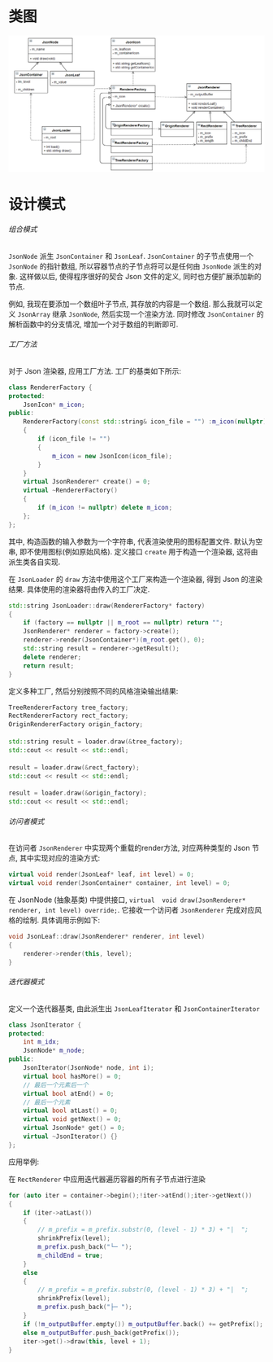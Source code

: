 # 类图

![1716558359250](image/design/1716558359250.png)

# 设计模式

###### 组合模式

`JsonNode` 派生 `JsonContainer` 和 `JsonLeaf`. `JsonContainer` 的子节点使用一个 `JsonNode` 的指针数组, 所以容器节点的子节点将可以是任何由 `JsonNode` 派生的对象. 这样做以后, 使得程序很好的契合 Json 文件的定义, 同时也方便扩展添加新的节点.

例如, 我现在要添加一个数组叶子节点, 其存放的内容是一个数组. 那么我就可以定义 `JsonArray` 继承 `JsonNode`, 然后实现一个渲染方法. 同时修改 `JsonContainer` 的解析函数中的分支情况, 增加一个对于数组的判断即可.

###### 工厂方法

对于 Json 渲染器, 应用工厂方法. 工厂的基类如下所示:

```c++
class RendererFactory {
protected:
    JsonIcon* m_icon;
public:
    RendererFactory(const std::string& icon_file = "") :m_icon(nullptr)
    {
        if (icon_file != "")
        {
            m_icon = new JsonIcon(icon_file);
        }
    }
    virtual JsonRenderer* create() = 0;
    virtual ~RendererFactory()
    {
        if (m_icon != nullptr) delete m_icon;
    };
};
```

其中, 构造函数的输入参数为一个字符串, 代表渲染使用的图标配置文件. 默认为空串, 即不使用图标(例如原始风格). 定义接口 `create` 用于构造一个渲染器, 这将由派生类各自实现.

在 `JsonLoader` 的  `draw` 方法中使用这个工厂来构造一个渲染器, 得到 Json 的渲染结果. 具体使用的渲染器将由传入的工厂决定.

```c++
std::string JsonLoader::draw(RendererFactory* factory)
{
    if (factory == nullptr || m_root == nullptr) return "";
    JsonRenderer* renderer = factory->create();
    renderer->render(JsonContainer*)(m_root.get(), 0);
    std::string result = renderer->getResult();
    delete renderer;
    return result;
}
```

定义多种工厂, 然后分别按照不同的风格渲染输出结果:

```c++
TreeRendererFactory tree_factory;
RectRendererFactory rect_factory;
OriginRendererFactory origin_factory;

std::string result = loader.draw(&tree_factory);
std::cout << result << std::endl;

result = loader.draw(&rect_factory);
std::cout << result << std::endl;

result = loader.draw(&origin_factory);
std::cout << result << std::endl;
```

###### 访问者模式

在访问者 `JsonRenderer` 中实现两个重载的render方法, 对应两种类型的 Json 节点, 其中实现对应的渲染方式:

```c++
virtual void render(JsonLeaf* leaf, int level) = 0;
virtual void render(JsonContainer* container, int level) = 0;
```

在 JsonNode (抽象基类) 中提供接口, `virtual  void draw(JsonRenderer* renderer, int level) override;`. 它接收一个访问者 `JsonRenderer` 完成对应风格的绘制. 具体调用示例如下:

```c++
void JsonLeaf::draw(JsonRenderer* renderer, int level)
{
    renderer->render(this, level);
}
```

###### 迭代器模式

定义一个迭代器基类, 由此派生出 `JsonLeafIterator` 和 `JsonContainerIterator`

```c++
class JsonIterator {
protected:
    int m_idx;
    JsonNode* m_node;
public:
    JsonIterator(JsonNode* node, int i);
    virtual bool hasMore() = 0;
    // 最后一个元素后一个
    virtual bool atEnd() = 0;
    // 最后一个元素
    virtual bool atLast() = 0;
    virtual void getNext() = 0;
    virtual JsonNode* get() = 0;
    virtual ~JsonIterator() {}
};
```

应用举例:

在 `RectRenderer` 中应用迭代器遍历容器的所有子节点进行渲染

```c++
for (auto iter = container->begin();!iter->atEnd();iter->getNext())
{
    if (iter->atLast())
    {
        // m_prefix = m_prefix.substr(0, (level - 1) * 3) + "|  ";
        shrinkPrefix(level);
        m_prefix.push_back("└─ ");
        m_childEnd = true;
    }
    else
    {
        // m_prefix = m_prefix.substr(0, (level - 1) * 3) + "|  ";
        shrinkPrefix(level);
        m_prefix.push_back("├─ ");
    }
    if (!m_outputBuffer.empty()) m_outputBuffer.back() += getPrefix();
    else m_outputBuffer.push_back(getPrefix());
    iter->get()->draw(this, level + 1);
}
```